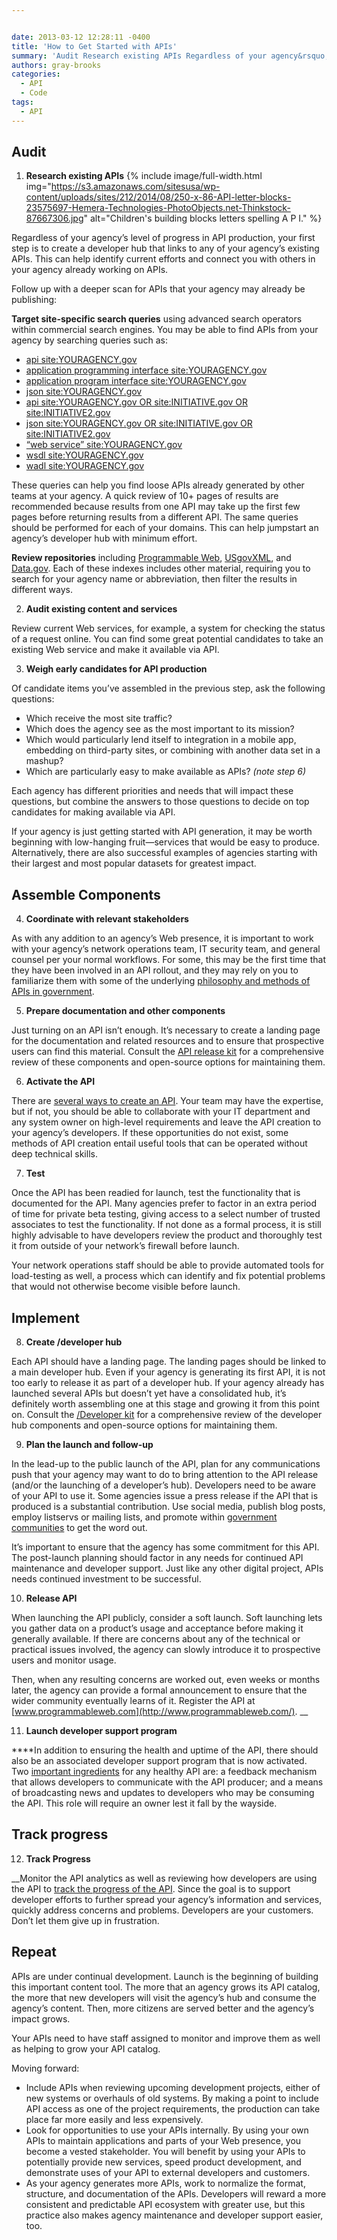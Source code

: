 ```yaml
---


date: 2013-03-12 12:28:11 -0400
title: 'How to Get Started with APIs'
summary: 'Audit Research existing APIs Regardless of your agency&rsquo;s level of progress in API production, your first step is to create a developer hub that links to any of your agency&rsquo;s existing APIs. This can help identify current efforts and connect you with others in your agency already working on APIs. Follow up with a deeper'
authors: gray-brooks
categories:
  - API
  - Code
tags:
  - API
---
```


## Audit

  1. **Research existing APIs** 
{% include image/full-width.html img="https://s3.amazonaws.com/sitesusa/wp-content/uploads/sites/212/2014/08/250-x-86-API-letter-blocks-23575697-Hemera-Technologies-PhotoObjects.net-Thinkstock-87667306.jpg" alt="Children's building blocks letters spelling A P I." %} 

Regardless of your agency’s level of progress in API production, your first step is to create a developer hub that links to any of your agency’s existing APIs. This can help identify current efforts and connect you with others in your agency already working on APIs.

Follow up with a deeper scan for APIs that your agency may already be publishing:

**Target site-specific search queries** using advanced search operators within commercial search engines. You may be able to find APIs from your agency by searching queries such as:

  * [api site:YOURAGENCY.gov](https://www.google.com/search?q=api+site%3Agsa.gov)
  * [application programming interface site:YOURAGENCY.gov](https://www.google.com/search?q=application+programming+interface+site:gsa.gov)
  * [application program interface site:YOURAGENCY.gov](https://www.google.com/search?q=application+program+interface+site%3Agsa.gov)
  * [json site:YOURAGENCY.gov](http://www.google.com/search?q=json+site%3Agsa.gov)
  * [api site:YOURAGENCY.gov OR site:INITIATIVE.gov OR site:INITIATIVE2.gov](https://www.google.com/search?q=api+site%3Agsa.gov+OR+site%3Ahowto.gov+OR+site%3Ausa.gov)
  * [json site:YOURAGENCY.gov OR site:INITIATIVE.gov OR site:INITIATIVE2.gov](https://www.google.com/search?q=json+site%3Agsa.gov+OR+site%3Ahowto.gov+OR+site%3Ausa.gov)
  * [&#8220;web service&#8221; site:YOURAGENCY.gov](https://www.google.com/search?q=%22web+service%22+site:gsa.gov)
  * [wsdl site:YOURAGENCY.gov](https://www.google.com/search?q=wsdl+site%3Agsa.gov)
  * [wadl site:YOURAGENCY.gov](https://www.google.com/search?q=wadl+site%3Agsa.gov)

These queries can help you find loose APIs already generated by other teams at your agency. A quick review of 10+ pages of results are recommended because results from one API may take up the first few pages before returning results from a different API. The same queries should be performed for each of your domains. This can help jumpstart an agency’s developer hub with minimum effort.

**Review repositories** including [Programmable Web](http://www.programmableweb.com/apis/directory/), [USgovXML](http://www.usgovxml.com/), and [Data.gov](http://www.data.gov/). Each of these indexes includes other material, requiring you to search for your agency name or abbreviation, then filter the results in different ways.

<ol start="2">
  <li>
    <strong>Audit existing content and services </strong>
  </li>
</ol>

Review current Web services, for example, a system for checking the status of a request online. You can find some great potential candidates to take an existing Web service and make it available via API.

<ol start="3">
  <li>
    <strong>Weigh early candidates for API production</strong>
  </li>
</ol>

Of candidate items you&#8217;ve assembled in the previous step, ask the following questions:

  * Which receive the most site traffic?
  * Which does the agency see as the most important to its mission?
  * Which would particularly lend itself to integration in a mobile app, embedding on third-party sites, or combining with another data set in a mashup?
  * Which are particularly easy to make available as APIs? _(note step 6)_

Each agency has different priorities and needs that will impact these questions, but combine the answers to those questions to decide on top candidates for making available via API.

If your agency is just getting started with API generation, it may be worth beginning with low-hanging fruit—services that would be easy to produce. Alternatively, there are also successful examples of agencies starting with their largest and most popular datasets for greatest impact.

## Assemble Components

<ol start="4">
  <li>
    <strong>Coordinate with relevant stakeholders</strong>
  </li>
</ol>

As with any addition to an agency’s Web presence, it is important to work with your agency’s network operations team, IT security team, and general counsel per your normal workflows. For some, this may be the first time that they have been involved in an API rollout, and they may rely on you to familiarize them with some of the underlying [philosophy and methods of APIs in government](https://www.WHATEVER/2013/04/30/apis-in-government/ "APIs in Government").

<ol start="5">
  <li>
    <strong>Prepare documentation and other components</strong>
  </li>
</ol>

Just turning on an API isn’t enough. It’s necessary to create a landing page for the documentation and related resources and to ensure that prospective users can find this material. Consult the [API release kit](https://www.WHATEVER/2013/05/16/api-release-kit/ "API Release Kit") for a comprehensive review of these components and open-source options for maintaining them.

<ol start="6">
  <li>
    <strong>Activate the API</strong>
  </li>
</ol>

There are [several ways to create an API](https://www.WHATEVER/2013/03/12/how-to-make-apis-an-overview/ "How to Make APIs—An Overview"). Your team may have the expertise, but if not, you should be able to collaborate with your IT department and any system owner on high-level requirements and leave the API creation to your agency’s developers. If these opportunities do not exist, some methods of API creation entail useful tools that can be operated without deep technical skills.

<ol start="7">
  <li>
    <strong>Test</strong>
  </li>
</ol>

Once the API has been readied for launch, test the functionality that is documented for the API. Many agencies prefer to factor in an extra period of time for private beta testing, giving access to a select number of trusted associates to test the functionality. If not done as a formal process, it is still highly advisable to have developers review the product and thoroughly test it from outside of your network’s firewall before launch.

Your network operations staff should be able to provide automated tools for load-testing as well, a process which can identify and fix potential problems that would not otherwise become visible before launch.

## Implement

<ol start="8">
  <li>
    <strong>Create /developer hub</strong>
  </li>
</ol>

Each API should have a landing page. The landing pages should be linked to a main developer hub. Even if your agency is generating its first API, it is not too early to release it as part of a developer hub. If your agency already has launched several APIs but doesn’t yet have a consolidated hub, it’s definitely worth assembling one at this stage and growing it from this point on. Consult the [/Developer kit](http://WHATEVER/2013/05/21/developer-kit/ "/Developer Kit") for a comprehensive review of the developer hub components and open-source options for maintaining them.

<ol start="9">
  <li>
    <strong>Plan the launch and follow-up</strong>
  </li>
</ol>

In the lead-up to the public launch of the API, plan for any communications push that your agency may want to do to bring attention to the API release (and/or the launching of a developer&#8217;s hub). Developers need to be aware of your API to use it. Some agencies issue a press release if the API that is produced is a substantial contribution. Use social media, publish blog posts, employ listservs or mailing lists, and promote within [government communities](https://groups.google.com/forum/#!forum/us-government-apis) to get the word out.

It’s important to ensure that the agency has some commitment for this API. The post-launch planning should factor in any needs for continued API maintenance and developer support. Just like any other digital project, APIs needs continued investment to be successful.

<ol start="10">
  <li>
    <strong>Release API</strong>
  </li>
</ol>

When launching the API publicly, consider a soft launch. Soft launching lets you gather data on a product&#8217;s usage and acceptance before making it generally available. If there are concerns about any of the technical or practical issues involved, the agency can slowly introduce it to prospective users and monitor usage.

Then, when any resulting concerns are worked out, even weeks or months later, the agency can provide a formal announcement to ensure that the wider community eventually learns of it. Register the API at [www.programmableweb.com](http://www.programmableweb.com/). __ 

<ol start="11">
  <li>
    <strong>Launch developer support program    </strong>
  </li>
</ol>

**​**In addition to ensuring the health and uptime of the API, there should also be an associated developer support program that is now activated. Two [important ingredients](https://digitalgov.sites.usa.gov/2013/05/16/api-release-kit/ "API Release Kit") for any healthy API are: a feedback mechanism that allows developers to communicate with the API producer; and a means of broadcasting news and updates to developers who may be consuming the API. This role will require an owner lest it fall by the wayside.

## Track progress

<ol start="12">
  <li>
    <strong>Track Progress</strong>
  </li>
</ol>

_​_Monitor the API analytics as well as reviewing how developers are using the API to [track the progress of the API](http://blog.programmableweb.com/2010/09/15/metrics-for-content-apis-an-npr-case-study/). Since the goal is to support developer efforts to further spread your agency’s information and services, quickly address concerns and problems. Developers are your customers. Don&#8217;t let them give up in frustration.

## Repeat

APIs are under continual development. Launch is the beginning of building this important content tool. The more that an agency grows its API catalog, the more that new developers will visit the agency’s hub and consume the agency’s content. Then, more citizens are served better and the agency’s impact grows.

Your APIs need to have staff assigned to monitor and improve them as well as helping to grow your API catalog.

Moving forward:

  * Include APIs when reviewing upcoming development projects, either of new systems or overhauls of old systems. By making a point to include API access as one of the project requirements, the production can take place far more easily and less expensively.
  * Look for opportunities to use your APIs internally. By using your own APIs to maintain applications and parts of your Web presence, you become a vested stakeholder. You will benefit by using your APIs to potentially provide new services, speed product development, and demonstrate uses of your API to external developers and customers.
  * As your agency generates more APIs, work to normalize the format, structure, and documentation of the APIs. Developers will reward a more consistent and predictable API ecosystem with greater use, but this practice also makes agency maintenance and developer support easier, too.